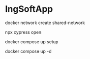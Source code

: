 # IngSoftApp


docker network create shared-network


npx cypress open

docker compose up setup

docker compose up -d

